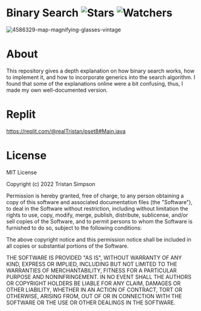 # Binary Search ![Stars](https://img.shields.io/github/stars/realTristan/BinarySearch?color=brightgreen) ![Watchers](https://img.shields.io/github/watchers/realTristan/BinarySearch?label=Watchers)
![4586329-map-magnifying-glasses-vintage](https://user-images.githubusercontent.com/75189508/227647702-bc2766da-1571-4504-95c8-fac6065ca6e2.jpg)

# About
This repository gives a depth explanation on how binary search works, how to implement it, and how to incorporate generics into the search algorithm. I found that some of the explanations online were a bit confusing, thus, I made my own well-documented version.

# Replit
https://replit.com/@realTristan/pset8#Main.java

# License
MIT License

Copyright (c) 2022 Tristan Simpson

Permission is hereby granted, free of charge, to any person obtaining a copy of this software and associated documentation files (the "Software"), to deal in the Software without restriction, including without limitation the rights to use, copy, modify, merge, publish, distribute, sublicense, and/or sell copies of the Software, and to permit persons to whom the Software is furnished to do so, subject to the following conditions:

The above copyright notice and this permission notice shall be included in all copies or substantial portions of the Software.

THE SOFTWARE IS PROVIDED "AS IS", WITHOUT WARRANTY OF ANY KIND, EXPRESS OR IMPLIED, INCLUDING BUT NOT LIMITED TO THE WARRANTIES OF MERCHANTABILITY, FITNESS FOR A PARTICULAR PURPOSE AND NONINFRINGEMENT. IN NO EVENT SHALL THE AUTHORS OR COPYRIGHT HOLDERS BE LIABLE FOR ANY CLAIM, DAMAGES OR OTHER LIABILITY, WHETHER IN AN ACTION OF CONTRACT, TORT OR OTHERWISE, ARISING FROM, OUT OF OR IN CONNECTION WITH THE SOFTWARE OR THE USE OR OTHER DEALINGS IN THE SOFTWARE.
